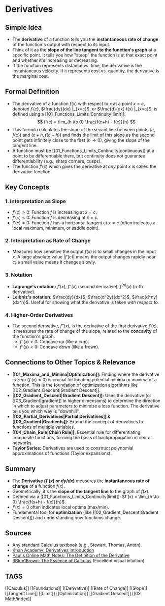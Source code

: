 # Derivatives

## Simple Idea
*   The **derivative** of a function tells you the **instantaneous rate of change** of the function's output with respect to its input.
*   Think of it as the **slope of the line tangent to the function's graph** at a specific point. It tells you how "steep" the function is at that exact point and whether it's increasing or decreasing.
*   If the function represents distance vs. time, the derivative is the instantaneous velocity. If it represents cost vs. quantity, the derivative is the marginal cost.

## Formal Definition
*   The derivative of a function $f(x)$ with respect to $x$ at a point $x = c$, denoted $f'(c)$, $\frac{dy}{dx} |_{x=c}$, or $\frac{d}{dx} f(x) |_{x=c}$, is defined using a [[01_Functions_Limits_Continuity|limit]]:
    $$ f'(c) = \lim_{h \to 0} \frac{f(c+h) - f(c)}{h} $$
*   This formula calculates the slope of the secant line between points $(c, f(c))$ and $(c+h, f(c+h))$ and finds the limit of this slope as the second point gets infinitely close to the first ($h \to 0$), giving the slope of the tangent line.
*   A function must be [[01_Functions_Limits_Continuity|continuous]] at a point to be differentiable there, but continuity does not guarantee differentiability (e.g., sharp corners, cusps).
*   The function $f'(x)$ which gives the derivative at *any* point $x$ is called the derivative function.

## Key Concepts

### 1. Interpretation as Slope
*   $f'(c) > 0$: Function $f$ is increasing at $x = c$.
*   $f'(c) < 0$: Function $f$ is decreasing at $x = c$.
*   $f'(c) = 0$: Function $f$ has a horizontal tangent at $x = c$ (often indicates a local maximum, minimum, or saddle point).

### 2. Interpretation as Rate of Change
*   Measures how sensitive the output $f(x)$ is to small changes in the input $x$. A large absolute value $|f'(c)|$ means the output changes rapidly near $c$; a small value means it changes slowly.

### 3. Notation
*   **Lagrange's notation:** $f'(x)$, $f''(x)$ (second derivative), $f^{(n)}(x)$ (n-th derivative).
*   **Leibniz's notation:** $\frac{dy}{dx}$, $\frac{d^2y}{dx^2}$, $\frac{d^ny}{dx^n}$. Useful for showing what the derivative is taken *with respect to*.

### 4. Higher-Order Derivatives
*   The second derivative, $f''(x)$, is the derivative of the first derivative $f'(x)$. It measures the rate of change of the slope, related to the **concavity** of the function's graph.
    *   $f''(x) > 0$: Concave up (like a cup).
    *   $f''(x) < 0$: Concave down (like a frown).

## Connections to Other Topics & Relevance
*   **[[01_Maxima_and_Minima|Optimization]]:** Finding where the derivative is zero ($f'(x) = 0$) is crucial for locating potential minima or maxima of a function. This is the foundation of optimization algorithms like [[02_Gradient_Descent|Gradient Descent]].
*   **[[02_Gradient_Descent|Gradient Descent]]:** Uses the derivative (or [[03_Gradient|gradient]] in higher dimensions) to determine the direction in which to adjust parameters to minimize a loss function. The derivative tells you which way is "downhill".
*   **[[02_Partial_Derivatives|Partial Derivatives]] & [[03_Gradient|Gradients]]:** Extend the concept of derivatives to functions of multiple variables.
*   **[[04_Chain_Rule|Chain Rule]]:** Essential rule for differentiating composite functions, forming the basis of backpropagation in neural networks.
*   **Taylor Series:** Derivatives are used to construct polynomial approximations of functions (Taylor expansions).

## Summary
*   The **Derivative ($f'(x)$ or $dy/dx$)** measures the **instantaneous rate of change** of a function $f(x)$.
*   Geometrically, it's the **slope of the tangent line** to the graph of $f(x)$.
*   Defined via a [[01_Functions_Limits_Continuity|limit]]: $f'(x) = \lim_{h \to 0} \frac{f(x+h) - f(x)}{h}$.
*   $f'(x) = 0$ often indicates local optima (max/min).
*   Fundamental tool for **optimization** (like [[02_Gradient_Descent|Gradient Descent]]) and understanding how functions change.

## Sources
*   Any standard Calculus textbook (e.g., Stewart, Thomas, Anton).
*   [Khan Academy: Derivatives introduction](https://www.khanacademy.org/math/calculus-1/cs1-derivatives)
*   [Paul's Online Math Notes: The Definition of the Derivative](https://tutorial.math.lamar.edu/Classes/CalcI/DefnOfDerivative.aspx)
*   [3Blue1Brown: The Essence of Calculus](https://www.youtube.com/watch?v=WUvTyaaNkzM) (Excellent visual intuition)

## TAGS
[[Calculus]] [[Foundations]] [[Derivative]] [[Rate of Change]] [[Slope]] [[Tangent Line]] [[Limit]] [[Optimization]] [[Gradient Descent]] [[02 Math/index]]